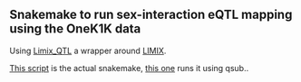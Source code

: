 ## Snakemake to run sex-interaction eQTL mapping using the OneK1K data

Using [Limix_QTL](https://github.com/single-cell-genetics/limix_qtl) a wrapper around [LIMIX](https://github.com/limix/glimix-core).

[This script](/snakemake_sex_interaction.smk) is the actual snakemake, [this one](snakemake_runner.sh) runs it using qsub..
